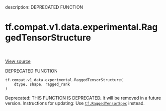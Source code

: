 description: DEPRECATED FUNCTION

<div itemscope itemtype="http://developers.google.com/ReferenceObject">
<meta itemprop="name" content="tf.compat.v1.data.experimental.RaggedTensorStructure" />
<meta itemprop="path" content="Stable" />
</div>

# tf.compat.v1.data.experimental.RaggedTensorStructure

<!-- Insert buttons and diff -->

<table class="tfo-notebook-buttons tfo-api nocontent" align="left">

</table>

<a target="_blank" class="external" href="/code/stable/tensorflow/python/data/util/structure.py">View source</a>



DEPRECATED FUNCTION

<pre class="devsite-click-to-copy prettyprint lang-py tfo-signature-link">
<code>tf.compat.v1.data.experimental.RaggedTensorStructure(
    dtype, shape, ragged_rank
)
</code></pre>



<!-- Placeholder for "Used in" -->

Deprecated: THIS FUNCTION IS DEPRECATED. It will be removed in a future version.
Instructions for updating:
Use <a href="../../../../../tf/RaggedTensorSpec.md"><code>tf.RaggedTensorSpec</code></a> instead.